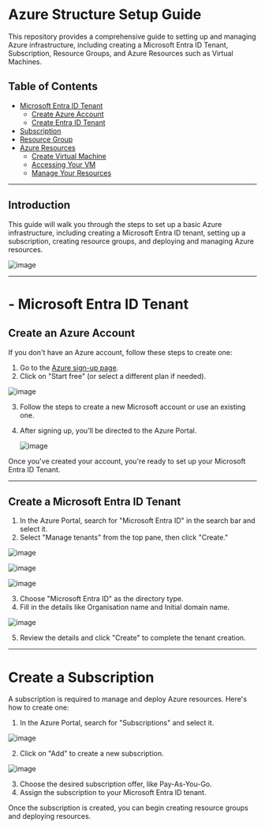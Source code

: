 # Azure Structure Setup Guide

This repository provides a comprehensive guide to setting up and managing Azure infrastructure, including creating a Microsoft Entra ID Tenant, Subscription, Resource Groups, and Azure Resources such as Virtual Machines.

## Table of Contents

- [Microsoft Entra ID Tenant](#1-Microsoft-Entra-ID-Tenant)
  - [Create Azure Account](#1-Microsoft-Entra-ID-Tenant/1.1-Create-Azure-Account.md)
  - [Create Entra ID Tenant](1-Microsoft-Entra-ID-Tenant/1.2-Create-Entra-ID-Tenant.md)
- [Subscription](2-Subscription/2.1-Create-Subscription.md)
- [Resource Group](3-Resource-Group/3.1-Create-Resource-Group.md)
- [Azure Resources](4-Azure-Resources)
  - [Create Virtual Machine](4-Azure-Resources/4.1-Create-Virtual-Machine.md)
  - [Accessing Your VM](4-Azure-Resources/4.2-Accessing-Your-VM.md)
  - [Manage Your Resources](4-Azure-Resources/4.3-Manage-Your-Resources.md)
---
## Introduction

This guide will walk you through the steps to set up a basic Azure infrastructure, including creating a Microsoft Entra ID tenant, setting up a subscription, creating resource groups, and deploying and managing Azure resources.

![image](https://github.com/user-attachments/assets/f157bd67-0b40-40bb-a9fe-b0f049415f49)

---
# - Microsoft Entra ID Tenant
## Create an Azure Account

If you don't have an Azure account, follow these steps to create one:

1. Go to the [Azure sign-up page](https://azure.microsoft.com/).
2. Click on "Start free" (or select a different plan if needed).

![image](https://github.com/user-attachments/assets/51ca2c1d-4fb2-4a6d-85ff-d8cfdf910a35)

3. Follow the steps to create a new Microsoft account or use an existing one.
4. After signing up, you'll be directed to the Azure Portal.

   ![image](https://github.com/user-attachments/assets/812d70e1-cd31-49bc-8a37-6c8046fcc6e1)


Once you've created your account, you're ready to set up your Microsoft Entra ID Tenant.

---
## Create a Microsoft Entra ID Tenant

1. In the Azure Portal, search for "Microsoft Entra ID" in the search bar and select it.
2. Select "Manage tenants" from the top pane, then click "Create."

![image](https://github.com/user-attachments/assets/cdd01c0d-f1f2-4872-8c2e-6ea7d9b68300)


![image](https://github.com/user-attachments/assets/930c13ba-05da-4170-a220-589623f274eb)

![image](https://github.com/user-attachments/assets/c9b38398-4f0a-4b08-ba24-b0e0bfca861c)


3. Choose "Microsoft Entra ID" as the directory type.
4. Fill in the details like Organisation name and Initial domain name.

![image](https://github.com/user-attachments/assets/f86c0ae9-22b3-4df3-9c0b-bae6b198ab50)


5. Review the details and click "Create" to complete the tenant creation.

---
# Create a Subscription

A subscription is required to manage and deploy Azure resources. Here's how to create one:

1. In the Azure Portal, search for "Subscriptions" and select it.

![image](https://github.com/user-attachments/assets/5f65513d-8bb9-450e-85ce-fb09073f0175)


2. Click on "Add" to create a new subscription.

![image](https://github.com/user-attachments/assets/f53fbf47-ac09-4fce-87fc-64672eabdb39)


3. Choose the desired subscription offer, like Pay-As-You-Go.
4. Assign the subscription to your Microsoft Entra ID tenant.

Once the subscription is created, you can begin creating resource groups and deploying resources.




